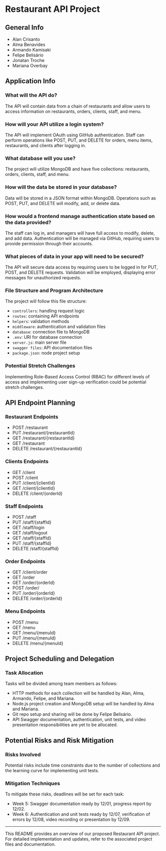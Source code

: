 # Restaurant API Project

## General Info

- Alan Crisanto
- Alma Benavides
- Armando Kamisaki
- Felipe Belisário
- Jonatan Troche
- Mariana Overbay

## Application Info

### What will the API do?

The API will contain data from a chain of restaurants and allow users to access information on restaurants, orders, clients, staff, and menu.

### How will your API utilize a login system?

The API will implement OAuth using GitHub authentication. Staff can perform operations like POST, PUT, and DELETE for orders, menu items, restaurants, and clients after logging in.

### What database will you use?

The project will utilize MongoDB and have five collections: restaurants, orders, clients, staff, and menu.

### How will the data be stored in your database?

Data will be stored in a JSON format within MongoDB. Operations such as POST, PUT, and DELETE will modify, add, or delete data.

### How would a frontend manage authentication state based on the data provided?

The staff can log in, and managers will have full access to modify, delete, and add data. Authentication will be managed via GitHub, requiring users to provide permission through their accounts.

### What pieces of data in your app will need to be secured?

The API will secure data access by requiring users to be logged in for PUT, POST, and DELETE requests. Validation will be employed, displaying error messages for unauthorized requests.

### File Structure and Program Architecture

The project will follow this file structure:
- `controllers`: handling request logic
- `routes`: containing API endpoints
- `helpers`: validation methods
- `middleware`: authentication and validation files
- `database`: connection file to MongoDB
- `.env`: URI for database connection
- `server.js`: main server file
- `swagger files`: API documentation files
- `package.json`: node project setup

### Potential Stretch Challenges

Implementing Role-Based Access Control (RBAC) for different levels of access and implementing user sign-up verification could be potential stretch challenges.

## API Endpoint Planning

### Restaurant Endpoints

- POST /restaurant
- PUT /restaurant/{restaurantId}
- GET /restaurant/{restaurantId}
- GET /restaurant
- DELETE /restaurant/{restaurantId}

### Clients Endpoints

- GET /client
- POST /client
- PUT /client/{clientId}
- GET /client/{clientId}
- DELETE /client/{orderId}

### Staff Endpoints

- POST /staff
- PUT /staff/{staffId}
- GET /staff/login
- GET /staff/logout
- GET /staff/{staffId}
- PUT /staff/{staffId}
- DELETE /staff/{staffId}

### Order Endpoints

- GET /client/order
- GET /order
- GET /order/{orderId}
- POST /order/
- PUT /order/{orderId}
- DELETE /order/{orderId}

### Menu Endpoints

- POST /menu
- GET /menu
- GET /menu/{menuId}
- PUT /menu/{menuId}
- DELETE /menu/{menuId}

## Project Scheduling and Delegation

### Task Allocation

Tasks will be divided among team members as follows:
- HTTP methods for each collection will be handled by Alan, Alma, Armando, Felipe, and Mariana.
- Node.js project creation and MongoDB setup will be handled by Alma and Mariana.
- Git repo setup and sharing will be done by Felipe Belisário.
- API Swagger documentation, authentication, unit tests, and video presentation responsibilities are yet to be allocated.

## Potential Risks and Risk Mitigation

### Risks Involved

Potential risks include time constraints due to the number of collections and the learning curve for implementing unit tests.

### Mitigation Techniques

To mitigate these risks, deadlines will be set for each task:
- Week 5: Swagger documentation ready by 12/01, progress report by 12/02.
- Week 6: Authentication and unit tests ready by 12/07, verification of errors by 12/08, video recording or presentation by 12/09.

---

This README provides an overview of our proposed Restaurant API project. For detailed implementation and updates, refer to the associated project files and documentation.

